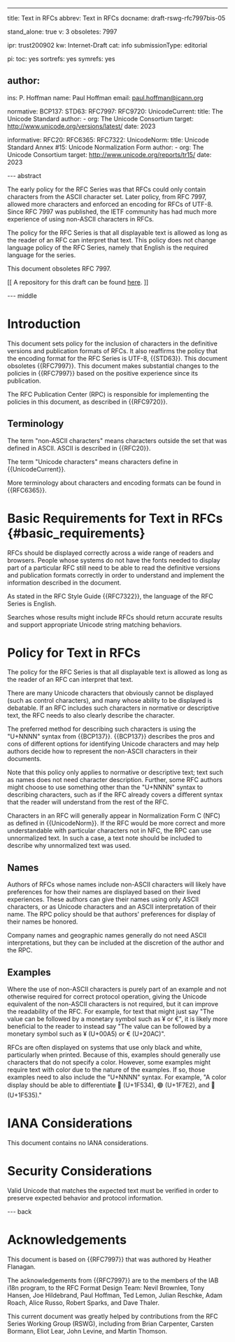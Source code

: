 ---
title: Text in RFCs
abbrev: Text in RFCs
docname: draft-rswg-rfc7997bis-05

stand_alone: true
v: 3
obsoletes: 7997

ipr: trust200902
kw: Internet-Draft
cat: info
submissionType: editorial

pi:
  toc: yes
  sortrefs: yes
  symrefs: yes

author:
 -
   ins: P. Hoffman
   name: Paul Hoffman
   email: paul.hoffman@icann.org

normative:
  BCP137:
  STD63:
  RFC7997:
  RFC9720:
  UnicodeCurrent:
    title: The Unicode Standard
    author:
    - org: The Unicode Consortium
    target: http://www.unicode.org/versions/latest/
    date: 2023

informative:
  RFC20:
  RFC6365:
  RFC7322:
  UnicodeNorm:
    title: Unicode Standard Annex #15: Unicode Normalization Form
    author:
    - org: The Unicode Consortium
    target: http://www.unicode.org/reports/tr15/
    date: 2023

--- abstract

The early policy for the RFC Series was that RFCs could only contain characters from the ASCII character set.
Later policy, from RFC 7997, allowed more characters and enforced an encoding for RFCs of UTF-8.
Since RFC 7997 was published, the IETF community has had much more experience of using non-ASCII characters in RFCs.

The policy for the RFC Series is that all displayable text is allowed as long as the reader of an RFC can interpret that text.
This policy does not change language policy of the RFC Series, namely that English is the required language for the series.

This document obsoletes RFC 7997.

\[\[ A repository for this draft can be found [here](https://github.com/paulehoffman/7997bis). \]\]

--- middle

# Introduction

This document sets policy for the inclusion of characters in the definitive versions and publication formats of RFCs.
It also reaffirms the policy that the encoding format for the RFC Series is UTF-8, {{STD63}}.
This document obsoletes {{RFC7997}}.
This document makes substantial changes to the policies in {{RFC7997}} based on the positive experience since its publication.

The RFC Publication Center (RPC) is responsible for implementing the policies in this document, as described in {{RFC9720}}.

## Terminology

The term "non-ASCII characters" means characters outside the set that was defined in ASCII.
ASCII is described in {{RFC20}}.

The term "Unicode characters" means characters define in {{UnicodeCurrent}}.

More terminology about characters and encoding formats can be found in {{RFC6365}}.

# Basic Requirements for Text in RFCs {#basic_requirements}

RFCs should be displayed correctly across a wide range of readers and browsers.
People whose systems do not have the fonts needed to display part of a particular RFC still need to be able to read the definitive versions and publication formats correctly in order to understand and implement the information described in the document.

As stated in the RFC Style Guide {{RFC7322}}, the language of the RFC Series is English.

Searches whose results might include RFCs should return accurate results and support appropriate Unicode string matching behaviors.

# Policy for Text in RFCs

The policy for the RFC Series is that all displayable text is allowed as long as the reader of an RFC can interpret that text.

There are many Unicode characters that obviously cannot be displayed (such as control characters), and many whose ability to be displayed is debatable.
If an RFC includes such characters in normative or descriptive text, the RFC needs to also clearly describe the character.

The preferred method for describing such characters is using the "U+NNNN" syntax from {{BCP137}}.
{{BCP137}} describes the pros and cons of different options for identifying Unicode characters and may help authors decide how to represent the non-ASCII characters in their documents.

Note that this policy only applies to normative or descriptive text; text such as names does not need character description.
Further, some RFC authors might choose to use something other than the "U+NNNN" syntax to describing characters, such as if the RFC already covers a different syntax that the reader will understand from the rest of the RFC.

Characters in an RFC will generally appear in Normalization Form C (NFC) as defined in {{UnicodeNorm}}.
If the RFC would be more correct and more understandable with particular characters not in NFC, the RPC can use unnormalized text.
In such a case, a text note should be included to describe why unnormalized text was used.

## Names

Authors of RFCs whose names include non-ASCII characters will likely have preferences for how their names are displayed based on their lived experiences.
These authors can give their names using only ASCII characters, or as Unicode characters and an ASCII interpretation of their name.
The RPC policy should be that authors' preferences for display of their names be honored.

Company names and geographic names generally do not need ASCII interpretations, but they can be included at the discretion of the author and the RPC.

## Examples

Where the use of non-ASCII characters is purely part of an example and not otherwise required for correct protocol operation, giving the Unicode equivalent of the non-ASCII characters is not required, but it can improve the readability of the RFC.
For example, for text that might just say "The value can be followed by a monetary symbol such as ¥ or €", it is likely more beneficial to the reader to instead say "The value can be followed by a monetary symbol such as ¥ (U+00A5) or € (U+20AC)".

RFCs are often displayed on systems that use only black and white, particularly when printed.
Because of this, examples should generally use characters that do not specify a color.
However, some examples might require text with color due to the nature of the examples.
If so, those examples need to also include the "U+NNNN" syntax.
For example, "A color display should be able to differentiate 🔴 (U+1F534), 🟢 (U+1F7E2), and 🔵 (U+1F535)."

# IANA Considerations

This document contains no IANA considerations.

# Security Considerations

Valid Unicode that matches the expected text must be verified in order to preserve expected behavior and protocol information.

--- back

# Acknowledgements

This document is based on {{RFC7997}} that was authored by Heather Flanagan.

The acknowledgements from {{RFC7997}} are
to the members of the IAB i18n program,
to the RFC Format Design Team:
Nevil Brownlee, Tony Hansen, Joe
Hildebrand, Paul Hoffman, Ted Lemon, Julian Reschke, Adam Roach,
Alice Russo, Robert Sparks, and Dave Thaler.

This current document was greatly helped by contributions from the RFC Series Working Group (RSWG), including from
Brian Carpenter,
Carsten Bormann,
Eliot Lear,
John Levine,
and
Martin Thomson.
